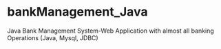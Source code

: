 # bankManagement_Java
Java Bank Management System-Web Application with almost all banking Operations  (Java, Mysql, JDBC)
